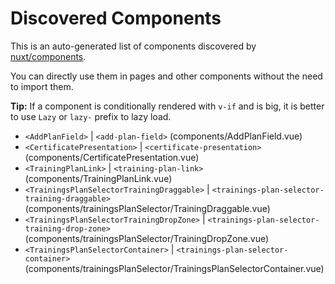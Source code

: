 # Discovered Components

This is an auto-generated list of components discovered by [nuxt/components](https://github.com/nuxt/components).

You can directly use them in pages and other components without the need to import them.

**Tip:** If a component is conditionally rendered with `v-if` and is big, it is better to use `Lazy` or `lazy-` prefix to lazy load.

- `<AddPlanField>` | `<add-plan-field>` (components/AddPlanField.vue)
- `<CertificatePresentation>` | `<certificate-presentation>` (components/CertificatePresentation.vue)
- `<TrainingPlanLink>` | `<training-plan-link>` (components/TrainingPlanLink.vue)
- `<TrainingsPlanSelectorTrainingDraggable>` | `<trainings-plan-selector-training-draggable>` (components/trainingsPlanSelector/TrainingDraggable.vue)
- `<TrainingsPlanSelectorTrainingDropZone>` | `<trainings-plan-selector-training-drop-zone>` (components/trainingsPlanSelector/TrainingDropZone.vue)
- `<TrainingsPlanSelectorContainer>` | `<trainings-plan-selector-container>` (components/trainingsPlanSelector/TrainingsPlanSelectorContainer.vue)

